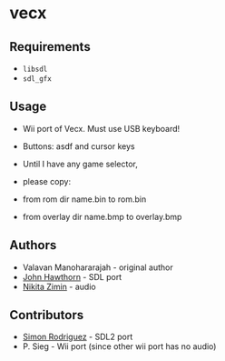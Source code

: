 vecx
====


Requirements
------------
* `libsdl`
* `sdl_gfx`

Usage
-----

* Wii port of Vecx. Must use USB keyboard!
* Buttons: asdf and cursor keys

* Until I have any game selector,
* please copy:
* from rom dir name.bin to rom.bin
* from overlay dir name.bmp to overlay.bmp

Authors
-------

* Valavan Manohararajah - original author
* [John Hawthorn](https://twitter.com/jhawthorn) - SDL port
* [Nikita Zimin](https://twitter.com/nzeemin) - audio

Contributors
-------
* [Simon Rodriguez](https://twitter.com/simonkosua) - SDL2 port
* P. Sieg - Wii port (since other wii port has no audio)

